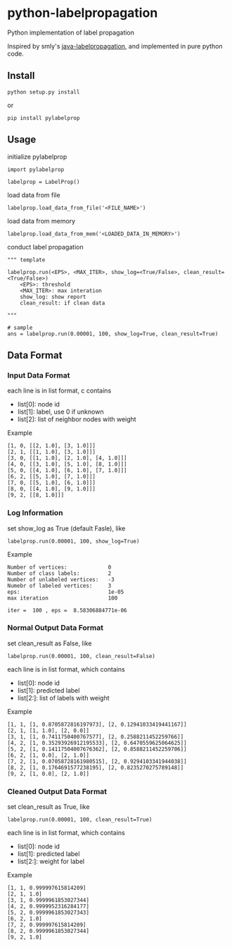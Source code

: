# python-labelpropagation

Python implementation of label propagation

Inspired by smly's [java-labelpropagation](https://github.com/smly/java-labelpropagation), and implemented in pure python code.

## Install

    python setup.py install

or 

    pip install pylabelprop


## Usage

initialize pylabelprop

    import pylabelprop

    labelprop = LabelProp()


load data from file

    labelprop.load_data_from_file('<FILE_NAME>')

load data from memory

    labelprop.load_data_from_mem('<LOADED_DATA_IN_MEMORY>')

conduct label propagation
    
    """ template

    labelprop.run(<EPS>, <MAX_ITER>, show_log=<True/False>, clean_result=<True/False>)
        <EPS>: threshold
        <MAX_ITER>: max interation
        show_log: show report
        clean_result: if clean data

    """
    
    # sample
    ans = labelprop.run(0.00001, 100, show_log=True, clean_result=True) 

## Data Format

### Input Data Format

each line is in list format, c contains

- list[0]: node id
- list[1]: label, use 0 if unknown
- list[2]: list of neighbor nodes with weight

Example

    [1, 0, [[2, 1.0], [3, 1.0]]]
    [2, 1, [[1, 1.0], [3, 1.0]]]
    [3, 0, [[1, 1.0], [2, 1.0], [4, 1.0]]]
    [4, 0, [[3, 1.0], [5, 1.0], [8, 1.0]]]
    [5, 0, [[4, 1.0], [6, 1.0], [7, 1.0]]]
    [6, 2, [[5, 1.0], [7, 1.0]]]
    [7, 0, [[5, 1.0], [6, 1.0]]]
    [8, 0, [[4, 1.0], [9, 1.0]]]
    [9, 2, [[8, 1.0]]]

### Log Information

set show_log as True (default Fasle), like
    
    labelprop.run(0.00001, 100, show_log=True) 

Example

    Number of vertices:             0
    Number of class labels:         2
    Number of unlabeled vertices:   -3
    Numebr of labeled vertices:     3
    eps:                            1e-05
    max iteration                   100

    iter =  100 , eps =  8.58306884771e-06

### Normal Output Data Format

set clean_result as False, like
    
    labelprop.run(0.00001, 100, clean_result=False) 

each line is in list format, which contains

- list[0]: node id
- list[1]: predicted label
- list[2:]: list of labels with weight

Example

    [1, 1, [1, 0.8705872816197973], [2, 0.12941033419441167]]
    [2, 1, [1, 1.0], [2, 0.0]]
    [3, 1, [1, 0.7411750400767577], [2, 0.2588211452259766]]
    [4, 2, [1, 0.35293926912195533], [2, 0.6470559625064625]]
    [5, 2, [1, 0.14117504007676362], [2, 0.8588211452259706]]
    [6, 2, [1, 0.0], [2, 1.0]]
    [7, 2, [1, 0.07058728161980515], [2, 0.9294103341944038]]
    [8, 2, [1, 0.1764691577238195], [2, 0.8235270275789148]]
    [9, 2, [1, 0.0], [2, 1.0]]

### Cleaned Output Data Format

set clean_result as True, like
    
    labelprop.run(0.00001, 100, clean_result=True) 

each line is in list format, which contains

- list[0]: node id
- list[1]: predicted label
- list[2:]: weight for label

Example

    [1, 1, 0.999997615814209]
    [2, 1, 1.0]
    [3, 1, 0.9999961853027344]
    [4, 2, 0.9999952316284177]
    [5, 2, 0.9999961853027343]
    [6, 2, 1.0]
    [7, 2, 0.999997615814209]
    [8, 2, 0.9999961853027344]
    [9, 2, 1.0]







